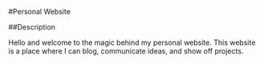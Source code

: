 #Personal Website

##Description

Hello and welcome to the magic behind my personal website. 
This website is a place where I can blog, communicate ideas, and show off projects.